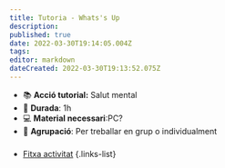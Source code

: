 ```yaml
---
title: Tutoria - Whats's Up
description: 
published: true
date: 2022-03-30T19:14:05.004Z
tags: 
editor: markdown
dateCreated: 2022-03-30T19:13:52.075Z
---
```


- :books: **Acció tutorial:** Salut mental
- :calendar: **Durada**: 1h
- :computer: **Material necessari**:PC?
- :busts_in_silhouette: **Agrupació**: Per treballar en grup o individualment

###

- [Fitxa activitat](/tutoria/activitat_no_és_culpa_meva.pdf)
{.links-list}